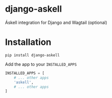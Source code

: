 # django-askell
Áskell integration for Django and Wagtail (optional)

# Installation

```shell
pip install django-askell
```

Add the app to your `INSTALLED_APPS`

```python
INSTALLED_APPS = [
    # ... other apps
    'askell',
    # ... other apps
]
```